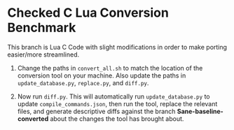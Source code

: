 # Checked C Lua Conversion Benchmark 

This branch is Lua C Code with slight modifications in order to make porting easier/more streamlined. 

1. Change the paths in `convert_all.sh` to match the location of the conversion tool on your machine. Also update the paths in `update_database.py`, `replace.py`, and `diff.py`. 

2. Now run `diff.py`. This will automatically run `update_database.py` to update `compile_commands.json`, then run the tool, replace the relevant files, and generate descriptive diffs against the branch **Sane-baseline-converted** about the changes the tool has brought about. 
